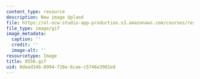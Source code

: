 ```yaml
---
content_type: resource
description: New image Uplaod
file: https://ol-ocw-studio-app-production.s3.amazonaws.com/courses/res-21g-01-kana-spring-2010/8dead34b8994f28e6caec5746e3981ed_0550.gif
file_type: image/gif
image_metadata:
  caption: ''
  credit: ''
  image-alt: ''
resourcetype: Image
title: 0550.gif
uid: 8dead34b-8994-f28e-6cae-c5746e3981ed
---
```

